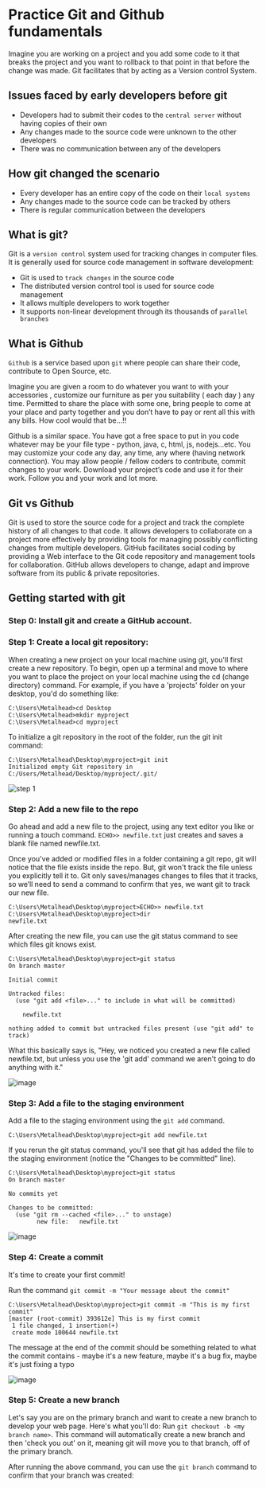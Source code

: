 # Practice Git and Github fundamentals

Imagine you are working on a project and you add some code to it that breaks the project and you want to rollback to that point in that before the change was made.
Git facilitates that by acting as a Version control System.

## Issues faced by early developers before git

* Developers had to submit their codes to the `central server` without having copies of their own
* Any changes made to the source code were unknown to the other developers
* There was no communication between any of the developers

## How git changed the scenario

* Every developer has an entire copy of the code on their `local systems`
* Any changes made to the source code can be tracked by others
* There is regular communication between the developers

## What is git?
 
Git is a `version control` system used for tracking changes in computer files. It is generally used for source code management in software development:

* Git is used to `track changes` in the source code
* The distributed version control tool is used for source code management
* It allows multiple developers to work together
* It supports non-linear development through its thousands of `parallel branches`

## What is Github

`Github` is a service based upon `git` where people can share their code, contribute to Open Source, etc. 

Imagine you are given a room to do whatever you want to with your accessories , customize our furniture as per you suitability ( each day ) any time. 
Permitted to share the place with some one, bring people to come at your place and party together and you don’t have to pay or rent all this with any bills. 
How cool would that be…!!

Github is a similar space. You have got a free space to put in you code whatever may be your file type - python, java, c, html, js, nodejs…etc. 
You may customize your code any day, any time, any where (having network connection). 
You may allow people / fellow coders to contribute, commit changes to your work. 
Download your project’s code and use it for their work. Follow you and your work and lot more.

## Git vs Github

Git is used to store the source code for a project and track the complete history of all changes to that code. It allows developers to collaborate on a project more effectively by providing tools for managing possibly conflicting changes from multiple developers. GitHub facilitates social coding by providing a Web interface to the Git code repository and management tools for collaboration. GitHub allows developers to change, adapt and improve software from its public & private repositories.

## Getting started with git

### Step 0: Install git and create a GitHub account.
### Step 1: Create a local git repository:

When creating a new project on your local machine using git, you'll first create a new repository. To begin, open up a terminal and move to where you want to place the project on your local machine using the cd (change directory) command. For example, if you have a 'projects' folder on your desktop, you'd do something like:

```shell
C:\Users\Metalhead>cd Desktop
C:\Users\Metalhead>mkdir myproject
C:\Users\Metalhead>cd myproject
```

To initialize a git repository in the root of the folder, run the git init command: 

```shell
C:\Users\Metalhead\Desktop\myproject>git init
Initialized empty Git repository in C:/Users/Metalhead/Desktop/myproject/.git/
```
![step 1](https://user-images.githubusercontent.com/85233682/133319189-952e5922-4606-46c0-8008-cc712a704855.png)

### Step 2: Add a new file to the repo

Go ahead and add a new file to the project, using any text editor you like or running a touch command. `ECHO>> newfile.txt` just creates and saves a blank file named newfile.txt. 

Once you've added or modified files in a folder containing a git repo, git will notice that  the file exists inside the repo. But, git won't track the file unless you explicitly tell it to. Git only saves/manages changes to files that it tracks, so we’ll need to send a command to confirm that yes, we want git to track our new file.

```shell
C:\Users\Metalhead\Desktop\myproject>ECHO>> newfile.txt
C:\Users\Metalhead\Desktop\myproject>dir
newfile.txt
```
After creating the new file, you can use the git status command to see which files git knows exist.

```shell
C:\Users\Metalhead\Desktop\myproject>git status
On branch master

Initial commit

Untracked files:
  (use "git add <file>..." to include in what will be committed)

	newfile.txt

nothing added to commit but untracked files present (use "git add" to track)
```
What this basically says is, "Hey, we noticed you created a new file called newfile.txt, but unless you use the 'git add' command we aren't going to do anything with it."

![image](https://user-images.githubusercontent.com/85233682/133320965-c3547c2e-8312-48f2-a387-80f2925c8d98.png)


### Step 3: Add a file to the staging environment

Add a file to the staging environment using the `git add` command. 

```shell 
C:\Users\Metalhead\Desktop\myproject>git add newfile.txt
```

If you rerun the git status command, you'll see that git has added the file to the staging environment (notice the "Changes to be committed" line). 

```shell 
C:\Users\Metalhead\Desktop\myproject>git status
On branch master

No commits yet

Changes to be committed:
  (use "git rm --cached <file>..." to unstage)
        new file:   newfile.txt
```
![image](https://user-images.githubusercontent.com/85233682/133321461-9eee8c07-d5be-4cc7-a7df-e1d04084b229.png)

### Step 4: Create a commit

It's time to create your first commit!

Run the command `git commit -m "Your message about the commit"`

```shell
C:\Users\Metalhead\Desktop\myproject>git commit -m "This is my first commit"
[master (root-commit) 393612e] This is my first commit
 1 file changed, 1 insertion(+)
 create mode 100644 newfile.txt
 ```
The message at the end of the commit should be something related to what the commit contains - maybe it's a new feature, maybe it's a bug fix, maybe it's just fixing a typo

![image](https://user-images.githubusercontent.com/85233682/133321900-48192a50-62fa-41d5-8f47-5e8aed3c2dce.png)


### Step 5: Create a new branch

Let's say you are on the primary branch and want to create a new branch to develop your web page. Here's what you'll do: Run `git checkout -b <my branch name>`. This command will automatically create a new branch and then 'check you out' on it, meaning git will move you to that branch, off of the primary branch.
 
 After running the above command, you can use the `git branch` command to confirm that your branch was created:
